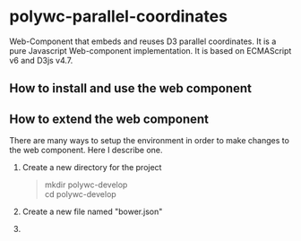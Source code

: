 # polywc-parallel-coordinates
Web-Component that embeds and reuses D3 parallel coordinates. It is a pure Javascript Web-component implementation. It is based on ECMAScript v6 and D3js v4.7.

## How to install and use the web component

## How to extend the web component
There are many ways to setup the environment in order to make changes to the web component. Here I describe one. 

1. Create a new directory for the project

    > mkdir polywc-develop  
    > cd polywc-develop
    
2. Create a new file named "bower.json"
3. 
    


